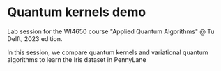 # Quantum kernels demo
Lab session for the WI4650 course "Applied Quantum Algorithms" @ Tu Delft, 2023 edition.

In this session, we compare quantum kernels and variational quantum algorithms to learn the Iris dataset in PennyLane

